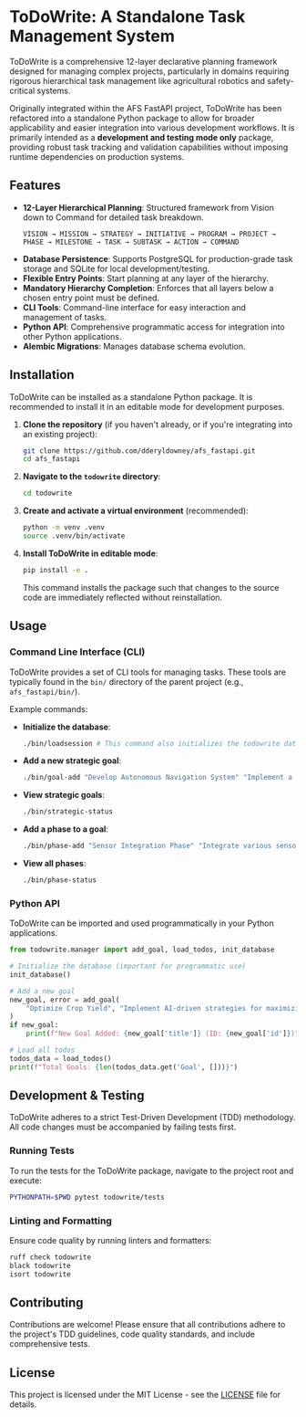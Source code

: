 # ToDoWrite: A Standalone Task Management System

ToDoWrite is a comprehensive 12-layer declarative planning framework designed for managing complex projects, particularly in domains requiring rigorous hierarchical task management like agricultural robotics and safety-critical systems.

Originally integrated within the AFS FastAPI project, ToDoWrite has been refactored into a standalone Python package to allow for broader applicability and easier integration into various development workflows. It is primarily intended as a **development and testing mode only** package, providing robust task tracking and validation capabilities without imposing runtime dependencies on production systems.

## Features

- **12-Layer Hierarchical Planning**: Structured framework from Vision down to Command for detailed task breakdown.
  ```
  VISION → MISSION → STRATEGY → INITIATIVE → PROGRAM → PROJECT →
  PHASE → MILESTONE → TASK → SUBTASK → ACTION → COMMAND
  ```
- **Database Persistence**: Supports PostgreSQL for production-grade task storage and SQLite for local development/testing.
- **Flexible Entry Points**: Start planning at any layer of the hierarchy.
- **Mandatory Hierarchy Completion**: Enforces that all layers below a chosen entry point must be defined.
- **CLI Tools**: Command-line interface for easy interaction and management of tasks.
- **Python API**: Comprehensive programmatic access for integration into other Python applications.
- **Alembic Migrations**: Manages database schema evolution.

## Installation

ToDoWrite can be installed as a standalone Python package. It is recommended to install it in an editable mode for development purposes.

1.  **Clone the repository** (if you haven't already, or if you're integrating into an existing project):
    ```bash
    git clone https://github.com/dderyldowney/afs_fastapi.git
    cd afs_fastapi
    ```
2.  **Navigate to the `todowrite` directory**:
    ```bash
    cd todowrite
    ```
3.  **Create and activate a virtual environment** (recommended):
    ```bash
    python -m venv .venv
    source .venv/bin/activate
    ```
4.  **Install ToDoWrite in editable mode**:
    ```bash
    pip install -e .
    ```
    This command installs the package such that changes to the source code are immediately reflected without reinstallation.

## Usage

### Command Line Interface (CLI)

ToDoWrite provides a set of CLI tools for managing tasks. These tools are typically found in the `bin/` directory of the parent project (e.g., `afs_fastapi/bin/`).

Example commands:

-   **Initialize the database**:
    ```bash
    ./bin/loadsession # This command also initializes the todowrite database
    ```

-   **Add a new strategic goal**:
    ```bash
    ./bin/goal-add "Develop Autonomous Navigation System" "Implement a robust autonomous navigation system for agricultural vehicles."
    ```

-   **View strategic goals**:
    ```bash
    ./bin/strategic-status
    ```

-   **Add a phase to a goal**:
    ```bash
    ./bin/phase-add "Sensor Integration Phase" "Integrate various sensors for navigation." --goal-id GOAL-ID-HERE
    ```

-   **View all phases**:
    ```bash
    ./bin/phase-status
    ```

### Python API

ToDoWrite can be imported and used programmatically in your Python applications.

```python
from todowrite.manager import add_goal, load_todos, init_database

# Initialize the database (important for programmatic use)
init_database()

# Add a new goal
new_goal, error = add_goal(
    "Optimize Crop Yield", "Implement AI-driven strategies for maximizing crop yield."
)
if new_goal:
    print(f"New Goal Added: {new_goal['title']} (ID: {new_goal['id']})")

# Load all todos
todos_data = load_todos()
print(f"Total Goals: {len(todos_data.get('Goal', []))}")
```

## Development & Testing

ToDoWrite adheres to a strict Test-Driven Development (TDD) methodology. All code changes must be accompanied by failing tests first.

### Running Tests

To run the tests for the ToDoWrite package, navigate to the project root and execute:

```bash
PYTHONPATH=$PWD pytest todowrite/tests
```

### Linting and Formatting

Ensure code quality by running linters and formatters:

```bash
ruff check todowrite
black todowrite
isort todowrite
```

## Contributing

Contributions are welcome! Please ensure that all contributions adhere to the project's TDD guidelines, code quality standards, and include comprehensive tests.

## License

This project is licensed under the MIT License - see the [LICENSE](LICENSE) file for details.
